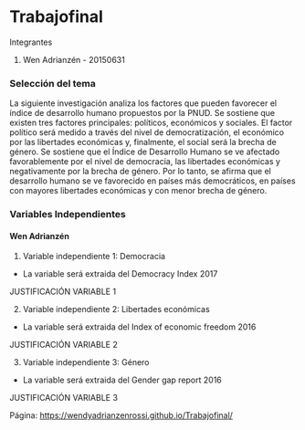 # Trabajofinal
Integrantes
1. Wen Adrianzén - 20150631


### Selección del tema
La siguiente investigación analiza los factores que pueden favorecer el índice de desarrollo humano propuestos por la PNUD. Se sostiene que existen tres factores principales: políticos, económicos y sociales. El factor político será medido a través del nivel de democratización, el económico por las libertades económicas y, finalmente, el social será la brecha de género. Se sostiene que el Índice de Desarrollo Humano se ve afectado favorablemente por el nivel de democracia, las libertades económicas y negativamente por la brecha de género. Por lo tanto, se afirma que el desarrollo humano se ve favorecido en países más democráticos, en países con mayores libertades económicas y con menor brecha de género.

### Variables Independientes
#### Wen Adrianzén
1. Variable independiente 1: Democracia
- La variable será extraida del Democracy Index 2017

JUSTIFICACIÓN VARIABLE 1

2. Variable independiente 2: Libertades económicas
- La variable será extraida del Index of economic freedom 2016

JUSTIFICACIÓN VARIABLE 2

3. Variable independiente 3: Género
- La variable será extraida del Gender gap report 2016

JUSTIFICACIÓN VARIABLE 3


Página: https://wendyadrianzenrossi.github.io/Trabajofinal/
